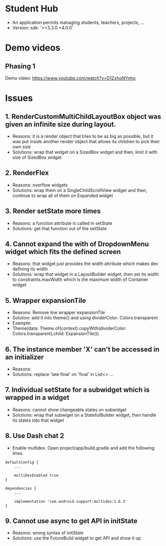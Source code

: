 # Student Hub
- An application permits managing students, teachers, projects, ...
- Version: sdk: '>=3.3.0 <4.0.0'

# Demo videos
## Phasing 1
Demo video: https://www.youtube.com/watch?v=D1ZxhoNYnho

# Issues
## 1. RenderCustomMultiChildLayoutBox object was given an infinite size during layout.
- Reasons: it is a render object that tries to be as big as possible, but it was put inside another render object that allows its children to pick their own size
- Solutions: wrap that widget on a SizedBox widget and then, limit it with size of SizedBox widget

## 2. RenderFlex
- Reasons: overflow widgets
- Solutions: wrap them on a SingleChildScrollView widget and then, continue to wrap all of them on Expanded widget

## 3. Render setState more times
- Reasons: a function attribute is called in setState
- Solutions: get that function out of the setState

## 4. Cannot expand the with of DropdownMenu widget which fits the defined screen
- Reasons: that widget just provides the width attribute which makes dev defining its width
- Solutions: wrap that widget in a LayoutBuilder widget, then set its width to constraints.maxWidth which is the maximum width of Container widget

## 5. Wrapper expansionTile
- Reasons: Remove line wrapper expansionTile
- Solution: add it into theme{} and using dividerColor: Colors.transparent
- Example:
- Theme(data: Theme.of(context).copyWith(dividerColor: Colors.transparent),child: ExpansionTile())

## 6. The instance member 'X' can't be accessed in an initializer
- Reasons:
- Solutions: replace 'late final' on 'final' in List<> ...

## 7. Individual setState for a subwidget which is wrapped in a widget
- Reasons: cannot show changeable states on subwidget
- Solutions: wrap that subwiget on a StatefulBuilder widget, then handle its states into that widget
## 8. Use Dash chat 2
- Enable multidex.
Open project/app/build.gradle and add the following lines.
```
defaultConfig {
    ...

    multiDexEnabled true
}
```
```
dependencies {
    ...

    implementation 'com.android.support:multidex:1.0.3'
}
```

## 9. Cannot use async to get API in initState
- Reasons: wrong syntax of initState
- Solutions: use the FutureBuild widget to get API and show it up
